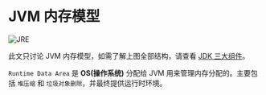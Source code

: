 # JVM 内存模型

![JRE](https://gitee.com/bonismo/notebook-img/raw/master/img/jvm/Java-Runtime-data.png)

此文只讨论 JVM 内存模型，如需了解上图全部结构，请查看 [JDK 三大组件](http://notebook.bonismo.ink/#/Java/JVM/JDK)。

`Runtime Data Area` 是 **OS(操作系统)** 分配给 JVM 用来管理内存分配的。主要包括 `堆压缩` 和 `垃圾对象删除`，并最终提供运行时环境。

